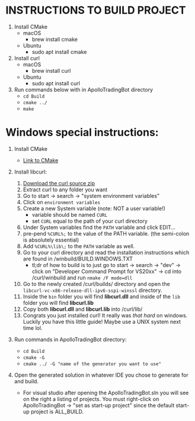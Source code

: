 # INSTRUCTIONS TO BUILD PROJECT

1. Install CMake
    * macOS
        * brew install cmake
    * Ubuntu
        * sudo apt install cmake
2. Install curl
    * macOS
        * brew install curl
    * Ubuntu
        * sudo apt install curl
3. Run commands below with in ApolloTradingBot directory
    * `cd Build`
    * `cmake ../`
    * `make`
    
# Windows special instructions:

1. Install CMake
   * [Link to CMake](https://cmake.org/download/)
   
2. Install libcurl:
      1. [Download the curl source zip](https://curl.haxx.se/download.html)
      2. Extract curl to any folder you want
      3. Go to start -> search -> "system environment variables"
      4. Click on `environment variables`
      5. Create a new System variable (note: NOT a user variable!)
         * variable should be named `CURL`
         * set `CURL` equal to the path of your curl directory
      6. Under System variables find the `PATH` variable and click EDIT...
      7. pre-pend `%CURL%;` to the value of the PATH variable. (the semi-colon is absolutely essential)
      8. Add `%CURL%\lib\;` to the `PATH` variable as well.
      9. Go to your curl directory and read the installation instructions which are found in /winbuild/BUILD.WINDOWS.TXT
         * tl;dr of how to build is to just go to start -> search -> "dev" -> click on "Developer Command Prompt for VS20xx" -> cd into /curl/winbuild and run `nmake /F mode=dll`
      10. Go to the newly created /curl/builds/ directory and open the `libcurl-vc-x86-release-dll-ipv6-sspi-winssl` directory.
      11. Inside the `bin` folder you will find **libcurl.dll** and inside of the `lib` folder you will find **libcurl.lib** 
      12. Copy both **libcurl.dll** and **libcurl.lib** into /curl/lib/
      13. Congrats you just installed curl! It really was *that hard* on windows. Luckily you have this little guide! Maybe use a UNIX system next time lol.

3. Run commands in ApolloTradingBot directory:
   * `cd Build`
   * `cmake -G`
   * `cmake ../ -G "name of the generator you want to use"`

4. Open the generated solution in whatever IDE you chose to generate for and build.
   * For visual studio after opening the ApolloTradingBot.sln you will see on the right a listing of projects. You must right-click on ApolloTradingBot -> "set as start-up project" since the default start-up project is ALL_BUILD.
